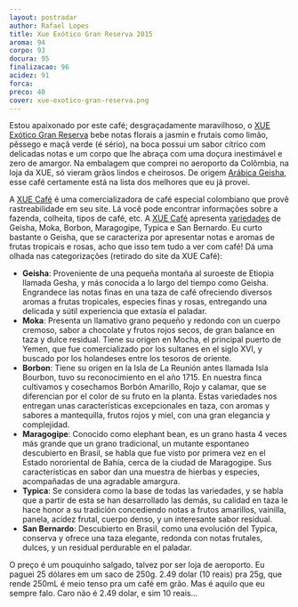 ```yaml
---
layout: postradar
author: Rafael Lopes
title: Xue Exótico Gran Reserva 2015
aroma: 94
corpo: 93
docura: 95
finalizacao: 96
acidez: 91
forca: 
preco: 40
cover: xue-exotico-gran-reserva.png
---
```


Estou apaixonado por este café; desgraçadamente maravilhoso, o [XUE Exótico Gran Reserva] bebe notas florais a jasmin e frutais como limão, pêssego e maçã verde (é sério), na boca possui um sabor cítrico com delicadas notas e um corpo que lhe abraça com uma doçura inestimável e zero de amargor. Na embalagem que comprei no aeroporto da Colômbia, na loja da XUE, só vieram grãos lindos e cheirosos. De origem [Arábica Geisha](https://en.wikipedia.org/wiki/Coffea_arabica), esse café certamente está na lista dos melhores que eu já provei.

A [XUE Café] é uma comercializadora de café especial colombiano que provê rastreabilidade em seu site. Lá você pode encontrar informações sobre a fazenda, colheita, tipos de café, etc. A [XUE Café] apresenta [variedades](http://xuecafe.com/category/variedades/) de Geisha, Moka, Borbon, Maragogipe, Typica e San Bernardo. Eu curto bastante o Geisha, que se caracteriza por apresentar notas e aromas de frutas tropicais e rosas, acho que isso tem tudo a ver com café! Dá uma olhada nas categorizações (retirado do site da XUE Café):

- **Geisha**: Proveniente de una pequeña montaña al suroeste de Etiopia llamada Gesha, y más conocida a lo largo del tiempo como Geisha. Engrandece las notas finas en una taza de café ofreciendo diversos aromas a frutas tropicales, especies finas y rosas, entregando una delicada y sútil experiencia que extasía el paladar.
- **Moka**: Presenta un llamativo grano pequeño y redondo con un cuerpo cremoso, sabor a chocolate y frutos rojos secos, de gran balance en taza y dulce residual. Tiene su origen en Mocha, el principal puerto de Yemen, que fue comercializado por los sultanes en el siglo XVI, y buscado por los holandeses entre los tesoros de oriente.
- **Borbon**: Tiene su origen en la Isla de La Reunión antes llamada Isla Bourbon, tuvo su reconocimiento en el año 1715. En nuestra finca cultivamos y cosechamos Borbón Amarillo, Rojo y calamar, que se diferencian por el color de su fruto en la planta. Estas variedades nos entregan unas características excepcionales en taza, con aromas y sabores a mantequilla, frutos rojos y miel, con una gran elegancia y complejidad.
- **Maragogipe**: Conocido como elephant bean, es un grano hasta 4 veces más grande que un grano tradicional, un mutante espontaneo descubierto en Brasil, se habla que fue visto por primera vez en el Estado nororiental de Bahía, cerca de la ciudad de Maragogipe. Sus características en sabor dan una muestra de hierbas y especies, acompañadas de una agradable amargura.
- **Typica**: Se considera como la base de todas las variedades, y se habla que a partir de esta se han desarrollado las demás, su calidad en taza le hace honor a su tradición concediendo notas a frutos amarillos, vainilla, panela, acidez frutal, cuerpo denso, y un interesante sabor residual.
- **San Bernardo**: Descubierto en Brasil, como una evolución del Typica, conserva y ofrece una taza elegante, redonda con notas frutales, dulces, y un residual perdurable en el paladar.

O preço é um pouquinho salgado, talvez por ser loja de aeroporto. Eu paguei 25 dólares em um saco de 250g. 2.49 dolar (10 reais) pra 25g, que rende 250mL é meio tenso pra um café em grão. Mas é aquilo que eu sempre falo. Caro não é 2.49 dolar, e sim 10 reais...

[XUE Exótico Gran Reserva]: http://xuecafe.com/tienda/index.php?id_product=9&controller=product
[XUE Café]: http://xuecafe.com/category/quienes-somos/
